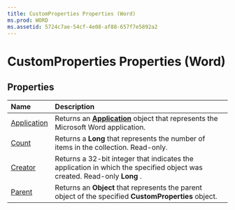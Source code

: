```yaml
---
title: CustomProperties Properties (Word)
ms.prod: WORD
ms.assetid: 5724c7ae-54cf-4e08-af88-657f7e5892a2
---
```



# CustomProperties Properties (Word)

## Properties



|**Name**|**Description**|
|:-----|:-----|
|[Application](customproperties-application-property-word.md)|Returns an  **[Application](application-object-word.md)** object that represents the Microsoft Word application.|
|[Count](customproperties-count-property-word.md)|Returns a  **Long** that represents the number of items in the collection. Read-only.|
|[Creator](customproperties-creator-property-word.md)|Returns a 32-bit integer that indicates the application in which the specified object was created. Read-only  **Long** .|
|[Parent](customproperties-parent-property-word.md)|Returns an  **Object** that represents the parent object of the specified **CustomProperties** object.|

